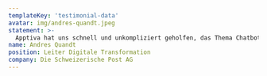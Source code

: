```yaml
---
templateKey: 'testimonial-data'
avatar: img/andres-quandt.jpeg
statement: >-
  Apptiva hat uns schnell und unkompliziert geholfen, das Thema Chatbot erfolgreich umzusetzen. Die Jungs wissen, was was sie tun!
name: Andres Quandt
position: Leiter Digitale Transformation
company: Die Schweizerische Post AG
---
```

